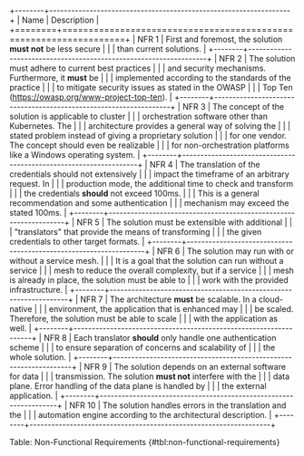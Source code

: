 +--------+------------------------------------------------------------------+
|  Name  |                           Description                            |
+========+==================================================================+
| NFR 1  | First and foremost, the solution **must not** be less secure     |
|        | than current solutions.                                          |
+--------+------------------------------------------------------------------+
| NFR 2  | The solution must adhere to current best practices               |
|        | and security mechanisms. Furthermore, it **must** be             |
|        | implemented according to the standards of the practice           |
|        | to mitigate security issues as stated in the OWASP               |
|        | Top Ten (<https://owasp.org/www-project-top-ten>).               |
+--------+------------------------------------------------------------------+
| NFR 3  | The concept of the solution is applicable to cluster             |
|        | orchestration software other than Kubernetes. The                |
|        | architecture provides a general way of solving the               |
|        | stated problem instead of giving a proprietary solution          |
|        | for one vendor. The concept should even be realizable            |
|        | for non-orchestration platforms like a Windows operating system. |
+--------+------------------------------------------------------------------+
| NFR 4  | The translation of the credentials should not extensively        |
|        | impact the timeframe of an arbitrary request. In                 |
|        | production mode, the additional time to check and transform      |
|        | the credentials **should** not exceed 100ms.                     |
|        | This is a general recommendation and some authentication         |
|        | mechanism may exceed the stated 100ms.                           |
+--------+------------------------------------------------------------------+
| NFR 5  | The solution must be extensible with additional                  |
|        | "translators" that provide the means of transforming             |
|        | the given credentials to other target formats.                   |
+--------+------------------------------------------------------------------+
| NFR 6  | The solution may run with or without a service mesh.             |
|        | It is a goal that the solution can run without a service         |
|        | mesh to reduce the overall complexity, but if a service          |
|        | mesh is already in place, the solution must be able to           |
|        | work with the provided infrastructure.                           |
+--------+------------------------------------------------------------------+
| NFR 7  | The architecture **must** be scalable. In a cloud-native         |
|        | environment, the application that is enhanced may                |
|        | be scaled. Therefore, the solution must be able to scale         |
|        | with the application as well.                                    |
+--------+------------------------------------------------------------------+
| NFR 8  | Each translator **should** only handle one authentication scheme |
|        | to ensure separation of concerns and scalability of              |
|        | the whole solution.                                              |
+--------+------------------------------------------------------------------+
| NFR 9  | The solution depends on an external software for data            |
|        | transmission. The solution **must not** interfere with the       |
|        | data plane. Error handling of the data plane is handled by       |
|        | the external application.                                        |
+--------+------------------------------------------------------------------+
| NFR 10 | The solution handles errors in the translation and the           |
|        | automation engine according to the architectural description.    |
+--------+------------------------------------------------------------------+

Table: Non-Functional Requirements {#tbl:non-functional-requirements}

